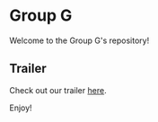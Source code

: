 # Group G

Welcome to the Group G's repository! 

## Trailer

Check out our trailer [here](https://drive.google.com/file/d/14KwpiESaKEblvao_QVSCDx6Qisnm0Qbr/view?usp=sharing).

Enjoy!

